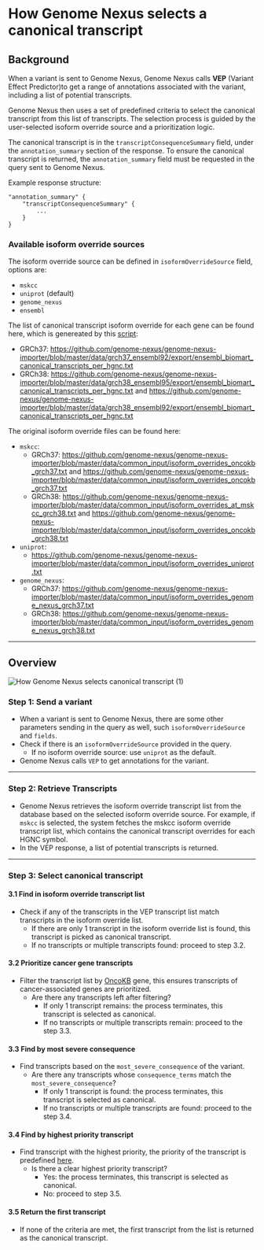 # How Genome Nexus selects a canonical transcript

## **Background**
When a variant is sent to Genome Nexus, Genome Nexus calls **VEP** (Variant Effect Predictor)to get a range of annotations associated with the variant, including a list of potential transcripts.

Genome Nexus then uses a set of predefined criteria to select the canonical transcript from this list of transcripts. The selection process is guided by the user-selected isoform override source and a prioritization logic.

The canonical transcript is in the `transcriptConsequenceSummary` field, under the `annotation_summary` section of the response. To ensure the canonical transcript is returned, the `annotation_summary` field must be requested in the query sent to Genome Nexus.

Example response structure:
```
"annotation_summary" {
    "transcriptConsequenceSummary" {
        ...
    }
}
```

### Available isoform override sources
The isoform override source can be defined in `isoformOverrideSource` field, options are:
- `mskcc`
- `uniprot` (default)
- `genome_nexus`
- `ensembl`

The list of canonical transcript isoform override for each gene can be found here, which is genereated by this [script](https://github.com/genome-nexus/genome-nexus-importer/blob/master/scripts/make_one_canonical_transcript_per_gene.py): 
- GRCh37: https://github.com/genome-nexus/genome-nexus-importer/blob/master/data/grch37_ensembl92/export/ensembl_biomart_canonical_transcripts_per_hgnc.txt
- GRCh38: https://github.com/genome-nexus/genome-nexus-importer/blob/master/data/grch38_ensembl95/export/ensembl_biomart_canonical_transcripts_per_hgnc.txt
and 
https://github.com/genome-nexus/genome-nexus-importer/blob/master/data/grch38_ensembl92/export/ensembl_biomart_canonical_transcripts_per_hgnc.txt


The original isoform override files can be found here:
- `mskcc`:
    - GRCh37: https://github.com/genome-nexus/genome-nexus-importer/blob/master/data/common_input/isoform_overrides_oncokb_grch37.txt 
    and 
    https://github.com/genome-nexus/genome-nexus-importer/blob/master/data/common_input/isoform_overrides_oncokb_grch37.txt
    - GRCh38: https://github.com/genome-nexus/genome-nexus-importer/blob/master/data/common_input/isoform_overrides_at_mskcc_grch38.txt
    and
    https://github.com/genome-nexus/genome-nexus-importer/blob/master/data/common_input/isoform_overrides_oncokb_grch38.txt
- `uniprot`:
    - https://github.com/genome-nexus/genome-nexus-importer/blob/master/data/common_input/isoform_overrides_uniprot.txt
- `genome_nexus`:
    - GRCh37: https://github.com/genome-nexus/genome-nexus-importer/blob/master/data/common_input/isoform_overrides_genome_nexus_grch37.txt
    - GRCh38: https://github.com/genome-nexus/genome-nexus-importer/blob/master/data/common_input/isoform_overrides_genome_nexus_grch38.txt


---

## Overview
![How Genome Nexus selects canonical transcript (1)](https://github.com/user-attachments/assets/b0df1faa-9819-462a-aa16-0c3e61db08f0)

### **Step 1: Send a variant**
- When a variant is sent to Genome Nexus, there are some other parameters sending in the query as well, such `isoformOverrideSource` and `fields`.
- Check if there is an `isoformOverrideSource` provided in the query.
  - If no isoform override source: use `uniprot` as the default.
- Genome Nexus calls `VEP` to get annotations for the variant.

---
### **Step 2: Retrieve Transcripts**
- Genome Nexus retrieves the isoform override transcript list from the database based on the selected isoform override source. For example, if `mskcc` is selected, the system fetches the mskcc isoform override transcript list, which contains the canonical transcript overrides for each HGNC symbol.
- In the VEP response, a list of potential transcripts is returned.

---

### **Step 3: Select canonical transcript**

#### **3.1 Find in isoform override transcript list**
- Check if any of the transcripts in the VEP transcript list match transcripts in the isoform override list.
    - If there are only 1 transcript in the isoform override list is found, this transcript is picked as canonical transcript.
    - If no transcripts or multiple transcripts found: proceed to step 3.2.

#### **3.2 Prioritize cancer gene transcripts**
- Filter the transcript list by [OncoKB](https://www.oncokb.org/) gene, this ensures transcripts of cancer-associated genes are prioritized.
  - Are there any transcripts left after filtering?
    - If only 1 transcript remains: the process terminates, this transcript is selected as canonical.
    - If no transcripts or multiple transcripts remain: proceed to the step 3.3.

#### **3.3 Find by most severe consequence**
- Find transcripts based on the `most_severe_consequence` of the variant.
  - Are there any transcripts whose `consequence_terms` match the `most_severe_consequence`?
    - If only 1 transcript is found: the process terminates, this transcript is selected as  canonical.
    - If no transcripts or multiple transcripts are found: proceed to the step 3.4.

#### **3.4 Find by highest priority transcript**
- Find transcript with the highest priority, the priority of the transcript is predefined [here](https://github.com/genome-nexus/genome-nexus/blob/master/component/src/main/java/org/cbioportal/genome_nexus/component/annotation/TranscriptConsequencePrioritizer.java#L80-L150).
  - Is there a clear highest priority transcript?
    - Yes: the process terminates, this transcript is selected as canonical.
    - No: proceed to step 3.5.

#### **3.5 Return the first transcript**
- If none of the criteria are met, the first transcript from the list is returned as the canonical transcript.
